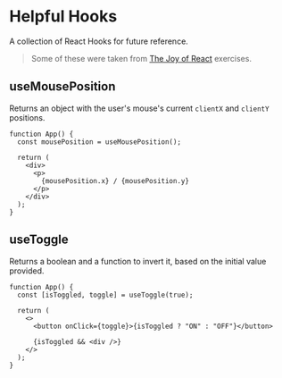 # Helpful Hooks

A collection of React Hooks for future reference.

> Some of these were taken from [The Joy of React](https://www.joyofreact.com/) exercises.

## useMousePosition

Returns an object with the user's mouse's current `clientX` and `clientY` positions.

```tsx
function App() {
  const mousePosition = useMousePosition();

  return (
    <div>
      <p>
        {mousePosition.x} / {mousePosition.y}
      </p>
    </div>
  );
}
```

## useToggle

Returns a boolean and a function to invert it, based on the initial value provided.

```tsx
function App() {
  const [isToggled, toggle] = useToggle(true);

  return (
    <>
      <button onClick={toggle}>{isToggled ? "ON" : "OFF"}</button>

      {isToggled && <div />}
    </>
  );
}
```
